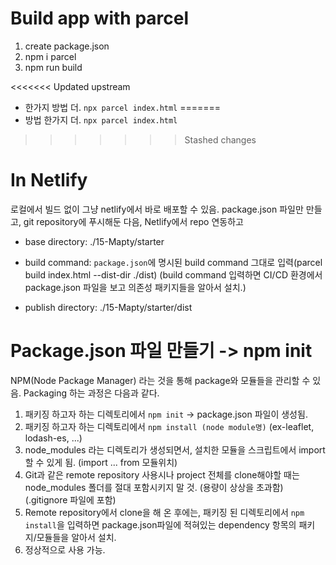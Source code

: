 # Build app with parcel

1.  create package.json
2.  npm i parcel
3.  npm run build

<<<<<<< Updated upstream
- 한가지 방법 더. `npx parcel index.html`
=======
- 방법 한가지 더. `npx parcel index.html`
>>>>>>> Stashed changes

# In Netlify

로컬에서 빌드 없이 그냥 netlify에서 바로 배포할 수 있음.
package.json 파일만 만들고, git repository에 푸시해둔 다음,
Netlify에서 repo 연동하고

- base directory: ./15-Mapty/starter
- build command: `package.json`에 명시된 build command 그대로 입력(parcel build index.html --dist-dir ./dist) (build command 입력하면 CI/CD 환경에서 package.json 파일을 보고 의존성 패키지들을 알아서 설치.)

- publish directory: ./15-Mapty/starter/dist

# Package.json 파일 만들기 -> npm init

NPM(Node Package Manager) 라는 것을 통해 package와 모듈들을 관리할 수 있음.
Packaging 하는 과정은 다음과 같다.

1. 패키징 하고자 하는 디렉토리에서 `npm init` -> package.json 파일이 생성됨.
2. 패키징 하고자 하는 디렉토리에서 `npm install (node module명)` (ex-leaflet, lodash-es, ...)
3. node_modules 라는 디렉토리가 생성되면서, 설치한 모듈을 스크립트에서 import 할 수 있게 됨. (import ... from 모듈위치)
4. Git과 같은 remote repository 사용시나 project 전체를 clone해야할 때는 node_modules 폴더를 절대 포함시키지 말 것. (용량이 상상을 초과함) (.gitignore 파일에 포함)
5. Remote repository에서 clone을 해 온 후에는, 패키징 된 디렉토리에서 `npm install`을 입력하면 package.json파일에 적혀있는 dependency 항목의 패키지/모듈들을 알아서 설치.
6. 정상적으로 사용 가능.

